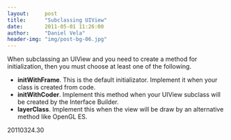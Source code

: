 ```yaml
---
layout:     post
title:      "Subclassing UIView"
date:       2011-05-01 11:26:00
author:     "Daniel Vela"
header-img: "img/post-bg-06.jpg"
---
```


When subclassing an UIView and you need to create a method for initialization, then you must choose at least one of the following.

* **initWithFrame**. This is the default initializator. Implement it when your class is created from code.
* **initWithCoder**. Implement this method when your UIView subclass will be created by the Interface Builder.
* **layerClass**. Implement this when the view will be draw by an alternative method like OpenGL ES.

20110324.30